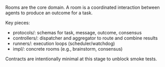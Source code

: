 Rooms are the core domain. A room is a coordinated interaction between agents to produce an outcome for a task.

Key pieces:

- protocols/: schemas for task, message, outcome, consensus
- controllers/: dispatcher and aggregator to route and combine results
- runners/: execution loops (scheduler/watchdog)
- impl/: concrete rooms (e.g., brainstorm, consensus)

Contracts are intentionally minimal at this stage to unblock smoke tests.
